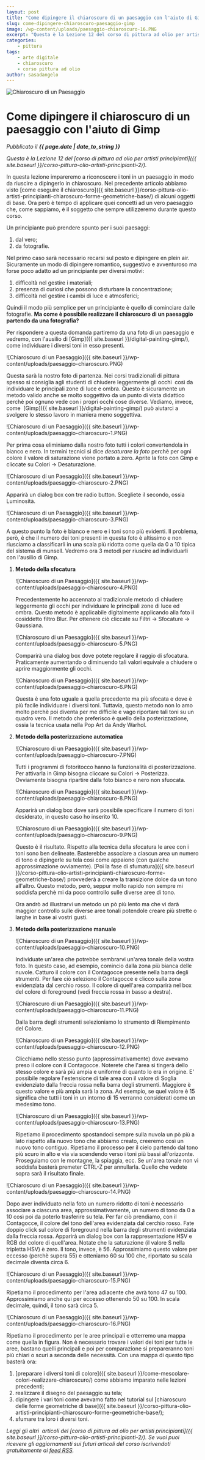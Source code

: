 ```yaml
---
layout: post
title: "Come dipingere il chiaroscuro di un paesaggio con l'aiuto di Gimp"
slug: come-dipingere-chiaroscuro-paesaggio-gimp
image: /wp-content/uploads/paesaggio-chiaroscuro-16.PNG
excerpt: "Questa è la Lezione 12 del corso di pittura ad olio per artisti principianti. In questa lezione impareremo a riconoscere i toni in un paesaggio in modo da"
categories:
    - pittura
tags:
    - arte digitale
    - chiaroscuro
    - corso pittura ad olio
author: sasadangelo
---
```


![Chiaroscuro di un Paesaggio](/wp-content/uploads/paesaggio-chiaroscuro-16.PNG)

# Come dipingere il chiaroscuro di un paesaggio con l'aiuto di Gimp
_Pubblicato il **{{ page.date | date_to_string }}**_

_Questa è la Lezione 12 del _[corso di pittura ad olio per artisti principianti]({{ site.baseurl }}/corso-pittura-olio-artisti-principianti-2/).__

In questa lezione impareremo a riconoscere i toni in un paesaggio in modo da riuscire a dipingerlo in chiaroscuro. Nel precedente articolo abbiamo visto [come eseguire il chiaroscuro]({{ site.baseurl }}/corso-pittura-olio-artisti-principianti-chiaroscuro-forme-geometriche-base/) di alcuni oggetti di base. Ora però è tempo di applicare quei concetti ad un vero paesaggio che, come sappiamo, è il soggetto che sempre utilizzeremo durante questo corso.

Un principiante può prendere spunto per i suoi paesaggi:

1. dal vero;
2. da fotografie.

Nel primo caso sarà necessario recarsi sul posto e dipingere en plein air. Sicuramente un modo di dipingere romantico, suggestivo e avventuroso ma forse poco adatto ad un principiante per diversi motivi:

1. difficoltà nel gestire i materiali;
2. presenza di curiosi che possono disturbare la concentrazione;
3. difficoltà nel gestire i cambi di luce e atmosferici;

Quindi il modo più semplice per un principiante è quello di cominciare dalle fotografie. **Ma come è possibile realizzare il chiaroscuro di un paesaggio partendo da una fotografia?**

Per rispondere a questa domanda partiremo da una foto di un paesaggio e vedremo, con l'ausilio di [Gimp]({{ site.baseurl }}/digital-painting-gimp/), come individuare i diversi toni in esso presenti.

![Chiaroscuro di un Paesaggio]({{ site.baseurl }}/wp-content/uploads/paesaggio-chiaroscuro.PNG)

Questa sarà la nostro foto di partenza. Nei corsi tradizionali di pittura spesso si consiglia agli studenti di chiudere leggermente gli occhi  così da individuare le principali zone di luce e ombra. Questo è sicuramente un metodo valido anche se molto soggettivo da un punto di vista didattico perchè poi ognuno vede con i propri occhi cose diverse. Vediamo, invece, come  [Gimp]({{ site.baseurl }}/digital-painting-gimp/) può aiutarci a svolgere lo stesso lavoro in maniera meno soggettiva.

![Chiaroscuro di un Paesaggio]({{ site.baseurl }}/wp-content/uploads/paesaggio-chiaroscuro-1.PNG)

Per prima cosa eliminiamo dalla nostro foto tutti i colori convertendola in bianco e nero. In termini tecnici si dice _desaturare la foto_ perchè per ogni colore il valore di saturazione viene portato a zero. Aprite la foto con Gimp e cliccate su Colori -> Desaturazione.

![Chiaroscuro di un Paesaggio]({{ site.baseurl }}/wp-content/uploads/paesaggio-chiaroscuro-2.PNG)

Apparirà un dialog box con tre radio button. Scegliete il secondo, ossia Luminosità.

![Chiaroscuro di un Paesaggio]({{ site.baseurl }}/wp-content/uploads/paesaggio-chiaroscuro-3.PNG)

A questo punto la foto è bianco e nero e i toni sono più evidenti. Il problema, però, è che il numero dei toni presenti in questa foto è altissimo e non riusciamo a classificarli in una scala più ridotta come quella da 0 a 10 tipica del sistema di munsell. Vedremo ora 3 metodi per riuscire ad individuarli con l'ausilio di Gimp.

1. **Metodo della sfocatura**
    
    ![Chiaroscuro di un Paesaggio]({{ site.baseurl }}/wp-content/uploads/paesaggio-chiaroscuro-4.PNG)
    
    Precedentemente ho accennato al tradizionale metodo di chiudere leggermente gli occhi per individuare le principali zone di luce ed ombra. Questo metodo è applicabile digitalmente applicando alla foto il cosiddetto filtro Blur. Per ottenere ciò cliccate su Filtri -> Sfocature -> Gaussiana.
    
    ![Chiaroscuro di un Paesaggio]({{ site.baseurl }}/wp-content/uploads/paesaggio-chiaroscuro-5.PNG)
    
    Comparirà una dialog box dove potete regolare il raggio di sfocatura. Praticamente aumentando o diminuendo tali valori equivale a chiudere o aprire maggiormente gli occhi.
    
    ![Chiaroscuro di un Paesaggio]({{ site.baseurl }}/wp-content/uploads/paesaggio-chiaroscuro-6.PNG)
    
    Questa è una foto uguale a quella precedente ma più sfocata e dove è più facile individuare i diversi toni. Tuttavia, questo metodo non lo amo molto perchè poi diventa per me difficile e vago riportare tali toni su un quadro vero. Il metodo che preferisco è quello della posterizzazione, ossia la tecnica usata nella Pop Art da Andy Warhol.
    
2. **Metodo della posterizzazione automatica**
    
    ![Chiaroscuro di un Paesaggio]({{ site.baseurl }}/wp-content/uploads/paesaggio-chiaroscuro-7.PNG)
    
    Tutti i programmi di fotoritocco hanno la funzionalità di posterizzazione. Per attivarla in Gimp bisogna cliccare su Colori -> Posterizza. Ovviamente bisogna ripartire dalla foto bianco e nero non sfuocata.
    
    ![Chiaroscuro di un Paesaggio]({{ site.baseurl }}/wp-content/uploads/paesaggio-chiaroscuro-8.PNG)
    
    Apparirà un dialog box dove sarà possibile specificare il numero di toni desiderato, in questo caso ho inserito 10.
    
    ![Chiaroscuro di un Paesaggio]({{ site.baseurl }}/wp-content/uploads/paesaggio-chiaroscuro-9.PNG)
    
    Questo è il risultato. Rispetto alla tecnica della sfocatura le aree con i toni sono ben delineate. Basterebbe associare a ciascun area un numero di tono e dipingerle su tela così come appaiono (con qualche approssimazione ovviamente). [Poi la fase di sfumatura]({{ site.baseurl }}/corso-pittura-olio-artisti-principianti-chiaroscuro-forme-geometriche-base/) provvederà a creare la transizione dolce da un tono all'altro. Questo metodo, però, seppur molto rapido non sempre mi soddisfa perchè mi da poco controllo sulle diverse aree di tono.
    
    Ora andrò ad illustrarvi un metodo un pò più lento ma che vi darà maggior controllo sulle diverse aree tonali potendole creare più strette o larghe in base ai vostri gusti.
    
3. **Metodo della posterizzazione manuale**
    
    ![Chiaroscuro di un Paesaggio]({{ site.baseurl }}/wp-content/uploads/paesaggio-chiaroscuro-10.PNG)
    
    Individuate un'area che potrebbe sembrarvi un'area tonale della vostra foto. In questo caso, ad esempio, comincio dalla zona più bianca delle nuvole. Catturo il colore con il Contagocce presente nella barra degli strumenti. Per fare ciò seleziono il Contagocce e clicco sulla zona evidenziata dal cerchio rosso. Il colore di quell'area comparirà nel box del colore di foreground (vedi freccia rossa in basso a destra).
    
    ![Chiaroscuro di un Paesaggio]({{ site.baseurl }}/wp-content/uploads/paesaggio-chiaroscuro-11.PNG)
    
    Dalla barra degli strumenti selezioniamo lo strumento di Riempimento del Colore.
    
    ![Chiaroscuro di un Paesaggio]({{ site.baseurl }}/wp-content/uploads/paesaggio-chiaroscuro-12.PNG)
    
    Clicchiamo nello stesso punto (approssimativamente) dove avevamo preso il colore con il Contagocce. Noterete che l'area si tingerà dello stesso colore e sarà più ampia e uniforme di quanto lo era in origine. E' possibile regolare l'estensione di tale area con il valore di Soglia evidenziato dalla freccia rossa nella barra degli strumenti. Maggiore è questo valore e più ampia sarà la zona. Ad esempio, se quel valore è 15 significa che tutti i toni in un intorno di 15 verranno considerati come un medesimo tono.
    
    ![Chiaroscuro di un Paesaggio]({{ site.baseurl }}/wp-content/uploads/paesaggio-chiaroscuro-13.PNG)
    
    Ripetiamo il procedimento spostandoci sempre sulla nuvola un pò più a lato rispetto alla nuovo tono che abbiamo creato, creeremo così un nuovo tono contiguo. Ripetiamo il processo per il cielo partendo dal tono più scuro in alto e via via scendendo verso i toni più bassi all'orizzonte. Proseguiamo con le montagne, la spiaggia, ecc. Se un'area tonale non vi soddisfa basterà premeter CTRL-Z per annullarla. Quello che vedete sopra sarà il risultato finale.
    

![Chiaroscuro di un Paesaggio]({{ site.baseurl }}/wp-content/uploads/paesaggio-chiaroscuro-14.PNG)

Dopo aver individuato nella foto un numero ridotto di toni è necessario associare a ciascuna area, approssimativamente, un numero di tono da 0 a 10 così poi da poterlo trasferire su tela. Per far ciò prendiamo, con il Contagocce, il colore del tono dell'area evidenziata dal cerchio rosso. Fate doppio click sul colore di foreground nella barra degli strumenti evidenziata dalla freccia rossa. Apparirà un dialog box con la rappresentazione HSV e RGB del colore di quell'area. Notate che la saturazione (il valore S nella tripletta HSV) è zero. Il tono, invece, è 56. Approssimiamo questo valore per eccesso (perchè supera 55) e otteniamo 60 su 100 che, riportato su scala decimale diventa circa 6.

![Chiaroscuro di un Paesaggio]({{ site.baseurl }}/wp-content/uploads/paesaggio-chiaroscuro-15.PNG)

Ripetiamo il procedimento per l'area adiacente che avrà tono 47 su 100. Approssimiamo anche qui per eccesso ottenendo 50 su 100. In scala decimale, quindi, il tono sarà circa 5.

![Chiaroscuro di un Paesaggio]({{ site.baseurl }}/wp-content/uploads/paesaggio-chiaroscuro-16.PNG)

Ripetiamo il procedimento per le aree principali e otterremo una mappa come quella in figura. Non è necessario trovare i valori dei toni per tutte le aree, bastano quelli principali e poi per comparazione si prepareranno toni più chiari o scuri a seconda delle necessità. Con una mappa di questo tipo basterà ora:

1. [preparare i diversi toni di colore]({{ site.baseurl }}/come-mescolare-colori-realizzare-chiaroscuro/) come abbiamo imparato nelle lezioni precedenti;
2. realizzare il disegno del paesaggio su tela;
3. dipingere i vari toni come avevamo fatto nel tutorial sul [chiaroscuro delle forme geometriche di base]({{ site.baseurl }}/corso-pittura-olio-artisti-principianti-chiaroscuro-forme-geometriche-base/);
4. sfumare tra loro i diversi toni.

_Leggi gli altri  articoli del [corso di pittura ad olio per artisti principianti]({{ site.baseurl }}/corso-pittura-olio-artisti-principianti-2/). Se vuoi puoi ricevere gli aggiornamenti sui futuri articoli del corso iscrivendoti gratuitamente ai [feed RSS](http://feeds2.feedburner.com/DisegnoPittura)._

